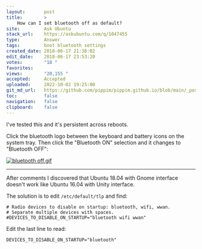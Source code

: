 ```yaml
---
layout:       post
title:        >
    How can I set bluetooth off as default?
site:         Ask Ubuntu
stack_url:    https://askubuntu.com/q/1047455
type:         Answer
tags:         boot bluetooth settings
created_date: 2018-06-17 21:38:02
edit_date:    2018-06-17 23:53:20
votes:        "18 "
favorites:    
views:        "20,155 "
accepted:     Accepted
uploaded:     2022-10-02 19:25:00
git_md_url:   https://github.com/pippim/pippim.github.io/blob/main/_posts/2018/2018-06-17-How-can-I-set-bluetooth-off-as-default_.md
toc:          false
navigation:   false
clipboard:    false
---
```


I've tested this and it's persistent across reboots.

Click the bluetooth logo between the keyboard and battery icons on the system tray. Then click the "Bluetooth ON" selection and it changes to "Bluetooth OFF":

[![bluetooth off.gif][1]][1]


----------

After comments I discovered that Ubuntu 18.04 with Gnome interface doesn't work like Ubuntu 16.04 with Unity interface.

The solution is to edit `/etc/default/tlp` and find:

``` 
# Radio devices to disable on startup: bluetooth, wifi, wwan.
# Separate multiple devices with spaces.
#DEVICES_TO_DISABLE_ON_STARTUP="bluetooth wifi wwan"
```

Edit the last line to read:

``` 
DEVICES_TO_DISABLE_ON_STARTUP="bluetooth"
```


  [1]: https://i.stack.imgur.com/DAakY.gif
